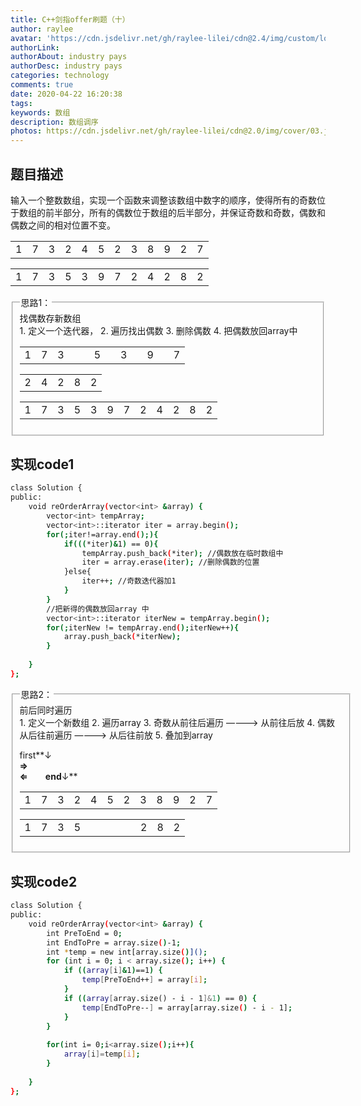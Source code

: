 ```yaml
---
title: C++剑指offer刷题（十）
author: raylee
avatar: 'https://cdn.jsdelivr.net/gh/raylee-lilei/cdn@2.4/img/custom/logo_1.png'
authorLink: 
authorAbout: industry pays
authorDesc: industry pays
categories: technology
comments: true
date: 2020-04-22 16:20:38
tags:
keywords: 数组
description: 数组调序
photos: https://cdn.jsdelivr.net/gh/raylee-lilei/cdn@2.0/img/cover/03.jpg.webp
---
```

<head>
<link rel="stylesheet" href="/css/teat.css">
</head>

## 题目描述
输入一个整数数组，实现一个函数来调整该数组中数字的顺序，使得所有的奇数位于数组的前半部分，所有的偶数位于数组的后半部分，并保证奇数和奇数，偶数和偶数之间的相对位置不变。

<table><tr><td class="test">1</td><td class="test">7</td><td class="test">3</td><td class="test">2</td><td class="test">4</td><td class="test">5</td><td class="test">2</td><td class="test">3</td><td class="test">8</td><td class="test">9</td><td class="test">2</td><td class="test">7</td></tr></table><table><tr><td class="test">1</td><td class="test">7</td><td class="test">3</td><td class="test">5</td><td class="test">3</td><td class="test">9</td><td class="test">7</td><td class="test">2</td><td class="test">4</td><td class="test">2</td><td class="test">8</td><td class="test">2</td></tr></table>

<form action="" method="">
<fieldset><legend font-weight:600>思路1：</legend>
<div align=“Center”>找偶数存新数组</div>
1. 定义一个迭代器，
2. 遍历找出偶数
3. 删除偶数
4. 把偶数放回array中

<table><tr><td class="test">1</td><td class="test">7</td><td class="test">3</td><td class="test"></td><td class="test"></td><td class="test">5</td><td class="test"></td><td class="test">3</td><td class="test"></td><td class="test">9</td><td class="test"></td><td class="test">7</td></tr></table><table><tr><td class="test">2</td><td class="test">4</td><td class="test">2</td><td class="test">8</td><td class="test">2</td></tr></table><table><tr><td class="test">1</td><td class="test">7</td><td class="test">3</td><td class="test">5</td><td class="test">3</td><td class="test">9</td><td class="test">7</td><td class="test">2</td><td class="test">4</td><td class="test">2</td><td class="test">8</td><td class="test">2</td></tr></table>

</fieldset>
</form>

## 实现code1
``` bash
class Solution {
public:
    void reOrderArray(vector<int> &array) {
        vector<int> tempArray;
        vector<int>::iterator iter = array.begin();
        for(;iter!=array.end();){
            if(((*iter)&1) == 0){
                tempArray.push_back(*iter); //偶数放在临时数组中
                iter = array.erase(iter); //删除偶数的位置
            }else{
                iter++; //奇数迭代器加1
            }
        }
        //把新得的偶数放回array 中
        vector<int>::iterator iterNew = tempArray.begin();
        for(;iterNew != tempArray.end();iterNew++){
            array.push_back(*iterNew);
        }
        
    }
};
```
<form action="" method="">
<fieldset><legend font-weight:600>思路2：</legend>
<div align=“Center”>前后同时遍历</div>
1. 定义一个新数组
2. 遍历array
3. 奇数从前往后遍历 ————> 从前往后放
4. 偶数从后往前遍历 ————> 从后往前放
5. 叠加到array

first**&darr;**&emsp;&emsp;&rArr;&emsp;&emsp;&emsp;&emsp;&emsp;&emsp;&emsp;&emsp;&emsp;&emsp;&emsp;&emsp;&emsp;&emsp;&emsp;&emsp;&emsp;&emsp;&emsp;&emsp;&emsp;&emsp;&emsp;&emsp;&emsp;&emsp;&emsp;&emsp;&emsp;&emsp;&emsp;&emsp;&emsp;&emsp;&emsp;&emsp;&lArr;&emsp;&emsp;end**&darr;**<table><tr><td class="test">1</td><td class="test">7</td><td class="test">3</td><td class="test">2</td><td class="test">4</td><td class="test">5</td><td class="test">2</td><td class="test">3</td><td class="test">8</td><td class="test">9</td><td class="test">2</td><td class="test">7</td></tr></table><table><tr><td class="test">1</td><td class="test">7</td><td class="test">3</td><td class="test">5</td><td class="test"></td><td class="test"></td><td class="test"></td><td class="test"></td><td class="test"></td><td class="test">2</td><td class="test">8</td><td class="test">2</td></tr></table>

</fieldset>
</form>


## 实现code2
``` bash
class Solution {
public:
    void reOrderArray(vector<int> &array) {
        int PreToEnd = 0;
        int EndToPre = array.size()-1;
        int *temp = new int[array.size()]();
        for (int i = 0; i < array.size(); i++) {
            if ((array[i]&1)==1) {
                temp[PreToEnd++] = array[i];
            }
            if ((array[array.size() - i - 1]&1) == 0) {
                temp[EndToPre--] = array[array.size() - i - 1];
            }
        }
        
        for(int i= 0;i<array.size();i++){
            array[i]=temp[i];
        }
       
    }
};
```


